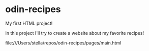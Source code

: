 # odin-recipes
My first HTML project!

In this project I'll try to create a website about my favorite recipes!

file:///Users/stella/repos/odin-recipes/pages/main.html
